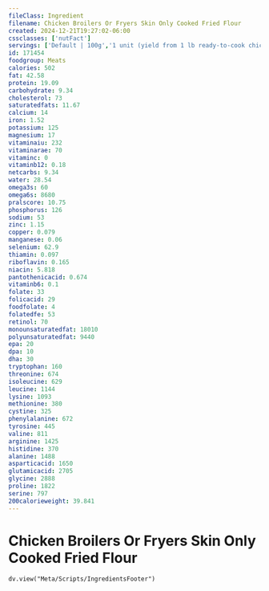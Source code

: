 ```yaml
---
fileClass: Ingredient
filename: Chicken Broilers Or Fryers Skin Only Cooked Fried Flour
created: 2024-12-21T19:27:02-06:00
cssclasses: ['nutFact']
servings: ['Default | 100g','1 unit (yield from 1 lb ready-to-cook chicken) | 33','1/2 chicken, skin only | 56']
id: 171454
foodgroup: Meats
calories: 502
fat: 42.58
protein: 19.09
carbohydrate: 9.34
cholesterol: 73
saturatedfats: 11.67
calcium: 14
iron: 1.52
potassium: 125
magnesium: 17
vitaminaiu: 232
vitaminarae: 70
vitaminc: 0
vitaminb12: 0.18
netcarbs: 9.34
water: 28.54
omega3s: 60
omega6s: 8680
pralscore: 10.75
phosphorus: 126
sodium: 53
zinc: 1.15
copper: 0.079
manganese: 0.06
selenium: 62.9
thiamin: 0.097
riboflavin: 0.165
niacin: 5.818
pantothenicacid: 0.674
vitaminb6: 0.1
folate: 33
folicacid: 29
foodfolate: 4
folatedfe: 53
retinol: 70
monounsaturatedfat: 18010
polyunsaturatedfat: 9440
epa: 20
dpa: 10
dha: 30
tryptophan: 160
threonine: 674
isoleucine: 629
leucine: 1144
lysine: 1093
methionine: 380
cystine: 325
phenylalanine: 672
tyrosine: 445
valine: 811
arginine: 1425
histidine: 370
alanine: 1488
asparticacid: 1650
glutamicacid: 2705
glycine: 2888
proline: 1822
serine: 797
200calorieweight: 39.841
---
```


# Chicken Broilers Or Fryers Skin Only Cooked Fried Flour

```dataviewjs
dv.view("Meta/Scripts/IngredientsFooter")
```